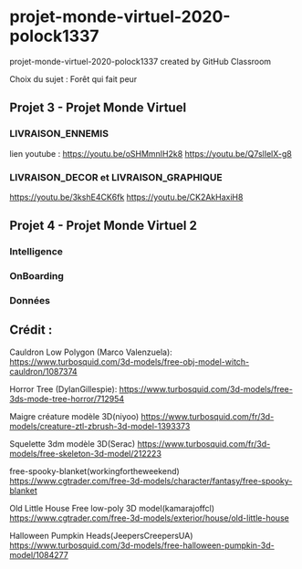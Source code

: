 # projet-monde-virtuel-2020-polock1337

projet-monde-virtuel-2020-polock1337 created by GitHub Classroom

Choix du sujet : Forêt qui fait peur
## Projet 3 - Projet Monde Virtuel
### LIVRAISON_ENNEMIS
lien youtube :
https://youtu.be/oSHMmnIH2k8
https://youtu.be/Q7slIelX-g8
### LIVRAISON_DECOR et LIVRAISON_GRAPHIQUE
https://youtu.be/3kshE4CK6fk
https://youtu.be/CK2AkHaxiH8
## Projet 4 - Projet Monde Virtuel 2
### Intelligence

### OnBoarding

### Données



## Crédit : 

Cauldron Low Polygon (Marco Valenzuela):
https://www.turbosquid.com/3d-models/free-obj-model-witch-cauldron/1087374

Horror Tree (DylanGillespie):
https://www.turbosquid.com/3d-models/free-3ds-mode-tree-horror/712954

Maigre créature modèle 3D(niyoo)
https://www.turbosquid.com/fr/3d-models/creature-ztl-zbrush-3d-model-1393373

Squelette 3dm modèle 3D(Serac)
https://www.turbosquid.com/fr/3d-models/free-skeleton-3d-model/212223

free-spooky-blanket(workingfortheweekend)
https://www.cgtrader.com/free-3d-models/character/fantasy/free-spooky-blanket

Old Little House Free low-poly 3D model(kamarajoffcl)
https://www.cgtrader.com/free-3d-models/exterior/house/old-little-house

Halloween Pumpkin Heads(JeepersCreepersUA)
https://www.turbosquid.com/3d-models/free-halloween-pumpkin-3d-model/1084277
